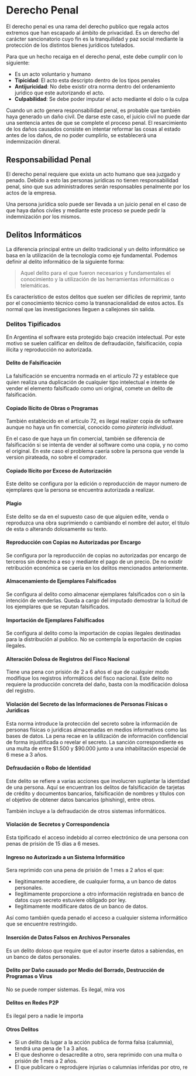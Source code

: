 # Derecho Penal

El derecho penal es una rama del derecho publico que regala actos extremos que han escapado al ámbito de privacidad. Es un derecho del carácter sancionatorio cuyo fin es la tranquilidad y paz social mediante la protección de los distintos bienes jurídicos tutelados.

Para que un hecho recaiga en el derecho penal, este debe cumplir con lo siguiente:

- Es un acto voluntario y humano
- **Tipicidad**: El acto esta descripto dentro de los tipos penales
- **Antijuricidad**: No debe existir otra norma dentro del ordenamiento juridico que este autorizando el acto.
- **Culpabilidad**: Se debe poder imputar el acto mediante el dolo o la culpa

Cuando un acto genera responsabilidad penal, es probable que también haya generado un daño civil. De darse este caso, el juicio civil no puede dar una sentencia antes de que se complete el proceso penal. El resarcimiento de los daños causados consiste en intentar reformar las cosas al estado antes de los daños, de no poder cumplirlo, se establecerá una indemnización dineral.

## Responsabilidad Penal

El derecho penal requiere que exista un acto humano que sea juzgado y penado. Debido a esto las personas jurídicas no tienen responsabilidad penal, sino que sus administradores serán responsables penalmente por los actos de la empresa.

Una persona jurídica solo puede ser llevada a un juicio penal en el caso de que haya daños civiles y mediante este proceso se puede pedir la indemnización por los mismos.

## Delitos Informáticos

La diferencia principal entre un delito tradicional y un delito informático se basa en la utilización de la tecnología como eje fundamental. Podemos definir al delito informático de la siguiente forma:

> Aquel delito para el que fueron necesarios y fundamentales el conocimiento y la utilización de las herramientas informáticas o telemáticas.

Es característico de estos delitos que suelen ser difíciles de reprimir, tanto por el conocimiento técnico como la transnacionalidad de estos actos. Es normal que las investigaciones lleguen a callejones sin salida.

### Delitos Tipificados

En Argentina el software esta protegido bajo creación intelectual. Por este motivo se suelen calificar en delitos de defraudación, falsificación, copia ilícita y reproducción no autorizada.

#### Delito de Falsificación 

La falsificación se encuentra normada en el articulo 72 y establece que quien realiza una duplicación de cualquier tipo intelectual e intente de vender el elemento falsificado como uni original, comete un delito de falsificación.

#### Copiado Ilícito de Obras o Programas

También establecido en el articulo 72, es ilegal realizer copia de software aunque no haya un fin comercial, conocido como *piratería individual*. 

En el caso de que haya un fin comercial, también se diferencia de falsificación si se intenta de vender al software como una copia, y no como el original. En este caso el problema caería sobre la persona que vende la version pirateada, no sobre el comprador.

#### Copiado Ilícito por Exceso de Autorización

Este delito se configura por la edición o reproducción de mayor numero de ejemplares que la persona se encuentra autorizada a realizar.

#### Plagio

Este delito se da en el supuesto caso de que alguien edite, venda o reproduzca una obra suprimiendo o cambiando el nombre del autor, el titulo de esta o alterando dolosamente su texto.

#### Reproducción con Copias no Autorizadas por Encargo

Se configura por la reproducción de copias no autorizadas por encargo de terceros sin derecho a eso y mediante el pago de un precio. De no existir retribución económica se caería en los delitos mencionados anteriormente.

#### Almacenamiento de Ejemplares Falsificados

Se configura al delito como almacenar ejemplares falsificados con o sin la intención de venderlas. Queda a cargo del imputado demostrar la licitud de los ejemplares que se reputan falsificados.

#### Importación de Ejemplares Falsificados

Se configura al delito como la importación de copias ilegales destinadas para la distribución al publico. No se contempla la exportación de copias ilegales.

#### Alteración Dolosa de Registros del Fisco Nacional

Tiene una pena con prisión de 2 a 6 años el que de cualquier modo modifique los registros informáticos del fisco nacional. Este delito no requiere la producción concreta del daño, basta con la modificación dolosa del registro.

#### Violación del Secreto de las Informaciones de Personas Físicas o Jurídicas

Esta norma introduce la protección del secreto sobre la información de personas físicas o jurídicas almacenadas en medios informativos como las bases de datos. La pena recae en la utilización de información confidencial de forma injustificada o revelar el secreto. La sanción correspondiente es una multa de entre \$1.500 y \$90.000 junto a una inhabilitación especial de 6 mese a 3 años.

#### Defraudación o Robo de Identidad

Este delito se refiere a varias acciones que involucren suplantar la identidad de una persona. Aquí se encuentran los delitos de falsificación de tarjetas de crédito y documentos bancarios,  falsificación de nombres y títulos con el objetivo de obtener datos bancarios (phishing), entre otros.

También incluye a la defraudación de otros sistemas informáticos.

#### Violación de Secretos y Correspondencia

Esta tipificado el acceso indebido al correo electrónico de una persona con penas de prisión de 15 días a 6 meses.

#### Ingreso no Autorizado a un Sistema Informático

Sera reprimido con una pena de prisión de 1 mes a 2 años el que:

- Ilegitimamente accediere, de cualquier forma, a un banco de datos personales.
- Ilegítimamente proporcione a otro información registrada en banco de datos cuyo secreto estuviere obligado por ley.
- Ilegítimamente modificare datos de un banco de datos. 

Así como también queda penado el acceso a cualquier sistema informático que se encuentre restringido.

#### Inserción de Datos Falsos en Archivos Personales

Es un delito doloso que require que el autor inserte datos a sabiendas, en un banco de datos personales.

#### Delito por Daño causado por Medio del Borrado, Destrucción de Programas o Virus

No se puede romper sistemas. Es ilegal, mira vos

#### Delitos en Redes P2P

Es ilegal pero a nadie le importa

#### Otros Delitos

- Si un delito da lugar a la acción publica de forma falsa (calumnia), tendrá una pena de 1 a 3 años.
- El que deshonre o desacredite a otro, sera reprimido con una multa o prisión de 1 mes a 2 años.
- El que publicare o reprodujere injurias o calumnias inferidas por otro, re  

  































